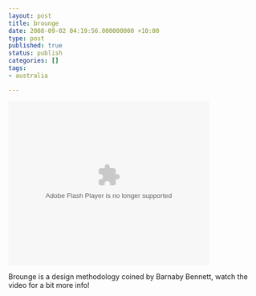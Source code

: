 ```yaml
---
layout: post
title: brounge
date: 2008-09-02 04:19:56.000000000 +10:00
type: post
published: true
status: publish
categories: []
tags:
- australia

---
```

<p><embed src="http://video.google.com/googleplayer.swf?docid=2790623840890130307&amp;hl=en&amp;fs=true" id="VideoPlayback" style="width: 400px; height: 326px" allowfullscreen="true" allowscriptaccess="always" type="application/x-shockwave-flash"></embed></p>
<p>Brounge is a design methodology coined by Barnaby Bennett, watch the video for a bit more info!</p>
